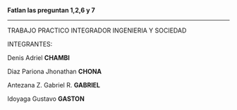 **Fatlan las preguntan 1,2,6 y 7**

***

TRABAJO PRACTICO INTEGRADOR
INGENIERIA Y SOCIEDAD

INTEGRANTES:

Denis Adriel **CHAMBI**

Diaz Pariona Jhonathan **CHONA**

Antezana Z. Gabriel R. **GABRIEL**

Idoyaga Gustavo **GASTON**
